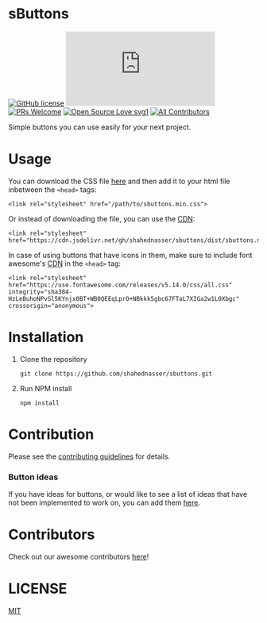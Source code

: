 # sButtons
[![GitHub license](https://img.shields.io/github/license/Naereen/StrapDown.js.svg)](./LICENSE.md) [![Small Size!](https://badge-size.herokuapp.com/shahednasser/sbuttons/master/dist/sbuttons.min.css)](https://github.com/shahednasser/sbuttons/blob/master/dist/sbuttons.min.css)
 [![PRs Welcome](https://img.shields.io/badge/PRs-welcome-brightgreen.svg?style=flat-square)](./CONTRIBUTING.md) [![Open Source Love svg1](https://badges.frapsoft.com/os/v1/open-source.svg?v=103)](./CONTRIBUTING.md) <!-- ALL-CONTRIBUTORS-BADGE:START - Do not remove or modify this section -->
[![All Contributors](https://img.shields.io/badge/all_contributors-19-orange.svg?style=flat-square)](./CONTRIBUTERS.md)
<!-- ALL-CONTRIBUTORS-BADGE:END --> 

  
Simple buttons you can use easily for your next project.

# Usage
You can download the CSS file [here](https://github.com/shahednasser/sbuttons/blob/master/dist/sbuttons.min.css) and then add it to your html file inbetween the `<head>` tags:

```
<link rel="stylesheet" href="/path/to/sbuttons.min.css">
```

Or instead of downloading the file, you can use the [CDN](https://cdn.jsdelivr.net/gh/shahednasser/sbuttons/dist/sbuttons.min.css):

```
<link rel="stylesheet" href="https://cdn.jsdelivr.net/gh/shahednasser/sbuttons/dist/sbuttons.min.css">
```

In case of using buttons that have icons in them, make sure to include font awesome's [CDN](https://use.fontawesome.com/releases/v5.14.0/css/all.css) in the `<head>` tag:

```
<link rel="stylesheet" href="https://use.fontawesome.com/releases/v5.14.0/css/all.css" integrity="sha384-HzLeBuhoNPvSl5KYnjx0BT+WB0QEEqLprO+NBkkk5gbc67FTaL7XIGa2w1L0Xbgc" crossorigin="anonymous">
```

# Installation

1. Clone the repository
   ```
   git clone https://github.com/shahednasser/sbuttons.git
   ```
2. Run NPM install
   ```
   npm install
   ```

# Contribution

Please see the [contributing guidelines](./CONTRIBUTING.md) for details.

### Button ideas

If you have ideas for buttons, or would like to see a list of ideas that have not been implemented to work on, you can add them [here](./BUTTON_IDEAS.md).

# Contributors

Check out our awesome contributors [here](./CONTRIBUTERS.md)!

# LICENSE

[MIT](./LICENSE)
